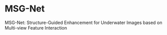 # MSG-Net
MSG-Net: Structure-Guided Enhancement for Underwater Images based on Multi-view Feature Interaction
